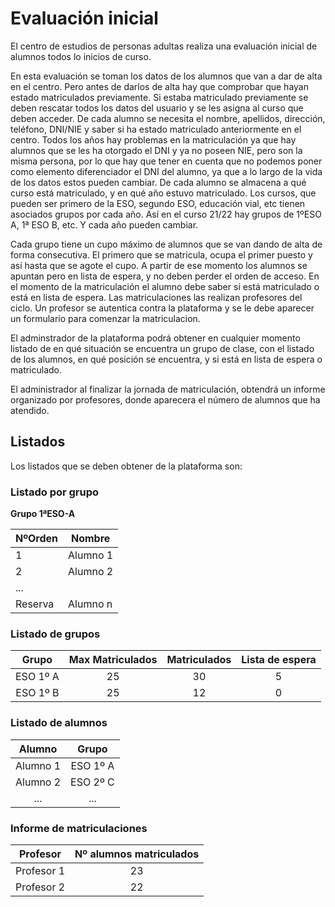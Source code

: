 # Evaluación inicial

El centro de estudios de personas adultas realiza una evaluación inicial de alumnos todos lo inicios de curso.

En esta evaluación se toman los datos de los alumnos que van a dar de alta en el centro. Pero antes de darlos de alta hay que comprobar que hayan estado matriculados previamente. Si estaba matriculado previamente se deben rescatar todos los datos del usuario y se les asigna al curso que deben acceder.
De cada alumno se necesita el nombre, apellidos, dirección, teléfono, DNI/NIE y saber si ha estado matriculado anteriormente en el centro. 
Todos los años hay problemas en la matriculación ya que hay alumnos que se les ha otorgado el DNI y ya no poseen NIE, pero son la misma persona, por lo que hay que tener en cuenta que no podemos poner como elemento diferenciador el DNI del alumno, ya que a lo largo de la vida de los datos estos pueden cambiar.
De cada alumno se almacena a qué curso está matriculado, y en qué año estuvo matriculado.
Los cursos, que pueden ser primero de la ESO, segundo ESO, educación vial, etc tienen asociados grupos por cada año. Así en el curso 21/22 hay grupos de 1ºESO A, 1ª ESO B, etc. Y cada año pueden cambiar.

Cada grupo tiene un cupo máximo de alumnos que se van dando de alta de forma consecutiva. El primero que se matricula, ocupa el primer puesto y así hasta que se agote el cupo. A partir de ese momento los alumnos se apuntan pero en lista de espera, y no deben perder el orden de acceso. 
En el momento de la matriculación el alumno debe saber si está matriculado o está en lista de espera.
Las matriculaciones las realizan profesores del ciclo. Un profesor se autentica contra la plataforma y se le debe aparecer un formulario para comenzar la matriculacion.

El adminstrador de la plataforma podrá obtener en cualquier momento listado de en qué situación se encuentra un grupo de clase, con el listado de los alumnos, en qué posición se encuentra, y si está en lista de espera o matriculado.

El administrador al finalizar la jornada de matriculación, obtendrá un informe organizado por profesores, donde aparecera el número de alumnos que ha atendido. 

## Listados

Los listados que se deben obtener de la plataforma son:

### Listado por grupo

**Grupo 1ªESO-A**

| NºOrden | Nombre   |
|---------|----------|
| 1       | Alumno 1 |
| 2       | Alumno 2 |
| ...     |          |
| Reserva | Alumno n |

### Listado de grupos

|   Grupo  | Max Matriculados | Matriculados | Lista de espera |
|:--------:|:----------------:|:------------:|:---------------:|
| ESO 1º A |        25        |      30      |        5        |
| ESO 1º B |        25        |      12      |        0        |

### Listado de alumnos

|  Alumno  |   Grupo  |
|:--------:|:--------:|
| Alumno 1 | ESO 1º A |
| Alumno 2 | ESO 2º C |
|    ...   |    ...   |

### Informe de matriculaciones

|  Profesor  | Nº alumnos matriculados |
|:----------:|:-----------------------:|
| Profesor 1 |            23           |
| Profesor 2 |            22           |